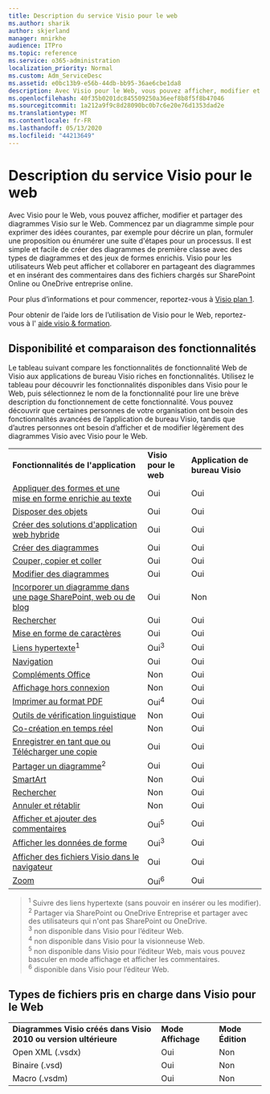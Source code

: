 ```yaml
---
title: Description du service Visio pour le web
ms.author: sharik
author: skjerland
manager: mnirkhe
audience: ITPro
ms.topic: reference
ms.service: o365-administration
localization_priority: Normal
ms.custom: Adm_ServiceDesc
ms.assetid: e0bc13b9-e56b-44db-bb95-36ae6cbe1da8
description: Avec Visio pour le Web, vous pouvez afficher, modifier et partager des diagrammes Visio sur le Web.
ms.openlocfilehash: 40f35b0201dc845509250a36eef8b8f5f8b47046
ms.sourcegitcommit: 1a212a9f9c8d28090bc0b7c6e20e76d1353dad2e
ms.translationtype: MT
ms.contentlocale: fr-FR
ms.lasthandoff: 05/13/2020
ms.locfileid: "44213649"
---
```

# <a name="visio-for-the-web-service-description"></a>Description du service Visio pour le web

Avec Visio pour le Web, vous pouvez afficher, modifier et partager des diagrammes Visio sur le Web. Commencez par un diagramme simple pour exprimer des idées courantes, par exemple pour décrire un plan, formuler une proposition ou énumérer une suite d'étapes pour un processus. Il est simple et facile de créer des diagrammes de première classe avec des types de diagrammes et des jeux de formes enrichis. Visio pour les utilisateurs Web peut afficher et collaborer en partageant des diagrammes et en insérant des commentaires dans des fichiers chargés sur SharePoint Online ou OneDrive entreprise online.
  
Pour plus d’informations et pour commencer, reportez-vous à [Visio plan 1](https://products.office.com/en-US/visio/visio-online).
  
Pour obtenir de l’aide lors de l’utilisation de Visio pour le Web, reportez-vous à l' [aide visio & formation](https://support.office.com/visio).
  
## <a name="feature-availability-and-comparison"></a>Disponibilité et comparaison des fonctionnalités

Le tableau suivant compare les fonctionnalités de fonctionnalité Web de Visio aux applications de bureau Visio riches en fonctionnalités. Utilisez le tableau pour découvrir les fonctionnalités disponibles dans Visio pour le Web, puis sélectionnez le nom de la fonctionnalité pour lire une brève description du fonctionnement de cette fonctionnalité. Vous pouvez découvrir que certaines personnes de votre organisation ont besoin des fonctionnalités avancées de l’application de bureau Visio, tandis que d’autres personnes ont besoin d’afficher et de modifier légèrement des diagrammes Visio avec Visio pour le Web. 
  
||||
|:-----|:-----|:-----|
|**Fonctionnalités de l'application** <br/> |**Visio pour le web** <br/> |**Application de bureau Visio** <br/> |
|[Appliquer des formes et une mise en forme enrichie au texte](visio-online.md#apply-rich-formatting-to-text-and-shapes) <br/> |Oui  <br/> |Oui  <br/> |
|[Disposer des objets](visio-online.md#arrange-objects) <br/> |Oui  <br/> |Oui  <br/> |
|[Créer des solutions d'application web hybride](visio-online.md#build-mashup-solutions) <br/> |Oui  <br/> |Oui  <br/> |
|[Créer des diagrammes](visio-online.md#create-diagrams) <br/> |Oui  <br/> |Oui  <br/> |
|[Couper, copier et coller](visio-online.md#cut-copy-and-paste) <br/> |Oui  <br/> |Oui  <br/> |
|[Modifier des diagrammes](visio-online.md#edit-diagrams) <br/> |Oui  <br/> |Oui  <br/> |
|[Incorporer un diagramme dans une page SharePoint, web ou de blog](visio-online.md#embed-diagram-in-a-sharepoint-web-or-blog-page) <br/> |Oui  <br/> |Non  <br/> |
|[Rechercher](visio-online.md#find) <br/> |Oui  <br/> |Oui  <br/> |
|[Mise en forme de caractères](visio-online.md#font-formatting) <br/> |Oui  <br/> |Oui  <br/> |
|[Liens hypertexte](visio-online.md#hyperlinks)<sup>1</sup> <br/> |Oui<sup>3</sup> <br/> |Oui  <br/> |
|[Navigation](visio-online.md#navigation) <br/> |Oui  <br/> |Oui  <br/> |
|[Compléments Office](visio-online.md#office-add-ins) <br/> |Non  <br/> |Oui  <br/> |
|[Affichage hors connexion](visio-online.md#offline-viewing) <br/> |Non  <br/> |Oui  <br/> |
|[Imprimer au format PDF](visio-online.md#print-to-pdf) <br/> |Oui<sup>4</sup> <br/> |Oui  <br/> |
|[Outils de vérification linguistique](visio-online.md#proofing-tools) <br/> |Non  <br/> |Oui  <br/> |
|[Co-création en temps réel](visio-online.md#real-time-co-authoring) <br/> |Non  <br/> |Oui  <br/> |
|[Enregistrer en tant que ou Télécharger une copie](visio-online.md#save-as-or-download-a-copy) <br/> |Oui  <br/> |Oui  <br/> |
|[Partager un diagramme](visio-online.md#share-a-diagram)<sup>2</sup> <br/> |Oui  <br/> |Oui  <br/> |
|[SmartArt](visio-online.md#smartart) <br/> |Non  <br/> |Oui  <br/> |
|[Rechercher](visio-online.md#tell-me) <br/> |Non  <br/> |Oui  <br/> |
|[Annuler et rétablir](visio-online.md#undo-and-redo) <br/> |Non  <br/> |Oui  <br/> |
|[Afficher et ajouter des commentaires](visio-online.md#view-and-add-comments) <br/> |Oui<sup>5</sup> <br/> |Oui  <br/> |
|[Afficher les données de forme](visio-online.md#view-shape-data) <br/> |Oui<sup>3</sup> <br/> |Oui  <br/> |
|[Afficher des fichiers Visio dans le navigateur](visio-online.md#view-visio-files-in-the-browser) <br/> |Oui  <br/> |Oui  <br/> |
|[Zoom](visio-online.md#zoom) <br/> |Oui<sup>6</sup> <br/> |Oui  <br/> |
   
> <sup>1</sup> Suivre des liens hypertexte (sans pouvoir en insérer ou les modifier). 
<br/><sup>2</sup> Partager via SharePoint ou OneDrive Entreprise et partager avec des utilisateurs qui n'ont pas SharePoint ou OneDrive. 
<br/> <sup>3</sup> non disponible dans Visio pour l’éditeur Web.
<br/><sup>4</sup> non disponible dans Visio pour la visionneuse Web. 
<br/><sup>5</sup> non disponible dans Visio pour l’éditeur Web, mais vous pouvez basculer en mode affichage et afficher les commentaires. 
<br/><sup>6</sup> disponible dans Visio pour l’éditeur Web. 
  
## <a name="supported-file-types-in-visio-for-the-web"></a>Types de fichiers pris en charge dans Visio pour le Web

||||
|:-----|:-----|:-----|
|**Diagrammes Visio créés dans Visio 2010 ou version ultérieure** <br/> |**Mode Affichage** <br/> |**Mode Édition** <br/> |
|Open XML (.vsdx)  <br/> |Oui  <br/> |Non  <br/> |
|Binaire (.vsd)  <br/> |Oui  <br/> |Non  <br/> |
|Macro (.vsdm)  <br/> |Oui  <br/> |Non  <br/> |
   


